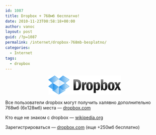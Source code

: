 ```yaml
---
id: 1087
title: Dropbox + 768мб бесплатно!
date: 2010-11-23T00:58:18+00:00
author: vanoc
layout: post
guid: /?p=1087
permalink: /internet/dropbox-768mb-besplatno/
categories:
  - Internet
tags:
  - dropbox
---
```

<p style="text-align: center;">
  <img class="aligncenter size-full wp-image-1090" title="dropbox" src="/uploads/2010/11/dropbox.png" />
</p>

Все пользователи dropbox могут получить халявно дополнительно 768мб (6х128мб) места &#8212; [dropbox.com](https://www.dropbox.com/free)
  
Кто еще не знаком с dropbox &#8212; [wikipedia.org](http://ru.wikipedia.org/wiki/Dropbox)
  
Зарегистрироваться &#8212; [dropbox.com](http://www.dropbox.com/referrals/NTU4NTY4ODk?src=7) (еще +250мб бесплатно)
